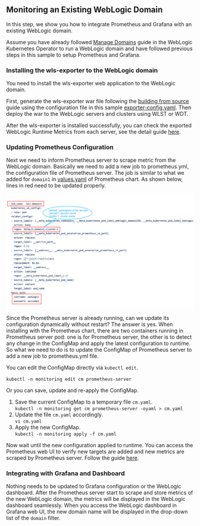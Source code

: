 ## Monitoring an Existing WebLogic Domain
In this step, we show you how to integrate Prometheus and Grafana with an existing WebLogic domain.

Assume you have already followed [Manage Domains](https://oracle.github.io/weblogic-kubernetes-operator/userguide/managing-domains/) guide in the WebLogic Kubernetes Operator to run a WebLogic domain and have followed previous steps in this sample to setup Prometheus and Grafana.

### Installing the wls-exporter to the WebLogic domain
You need to install the wls-exporter web application to the WebLogic domain.

First, generate the wls-exporter war file following the [building from source](https://github.com/oracle/weblogic-monitoring-exporter#building-from-source) guide using the configuration file in this sample [exporter-config.yaml](../dashboard/exporter-config.yaml). Then deploy the war to the WebLogic servers and clusters using WLST or WDT.  

After the wls-exporter is installed successfully, you can check the exported WebLogic Runtime Metrics from each server, see the detail guide [here](04-wls-domain.md#check-the-weblogic-runtime-metrics).

### Updating Prometheus Configuration
Next we need to inform Prometheus server to scrape metric from the WebLogic domain. Basically we need to add a new job to prometheus.yml, the configuration file of Prometheus server. The job is similar to what we added for `domain1` in [values.yaml](../prometheus/values.yaml#L59) of Prometheus chart. As shown below, lines in red need to be updated properly.

![job](images/prometheus-job.png)

Since the Prometheus server is already running, can we update its configuration dynamically without restart? The answer is yes. When installing with the Prometheus chart, there are two containers running in Prometheus server pod: one is for Prometheus server, the other is to detect any change in the ConfigMap and apply the latest configuration to runtime. So what we need to do is to update the ConfigMap of Prometheus server to add a new job to prometheus.yml file. 

You can edit the ConfigMap directly via `kubectl edit`.
```
kubectl -n monitoring edit cm prometheus-server
```
Or you can save, update and re-apply the ConfigMap.
1. Save the current ConfigMap to a temporary file `cm.yaml`.  
   `kubectl -n monitoring get cm prometheus-server -oyaml > cm.yaml`
1. Update the file `cm.yaml` accordingly.  
   `vi cm.yaml`
1. Apply the new ConfigMap.  
   `kubectl -n monitoring apply -f cm.yaml`

Now wait until the new configuration applied to runtime. You can access the Prometheus web UI to verify new targets are added and new metrics are scraped by Prometheus server. Follow the guide [here](05-prometheus.md#access-the-prometheus-web-ui).

### Integrating with Grafana and Dashboard
Nothing needs to be updated to Grafana configuration or the WebLogic dashboard. After the Prometheus server start to scrape and store metrics of the new WebLogic domain, the metrics will be displayed in the WebLogic dashboard seamlessly. When you access the WebLogic dashboard in Grafana web UI, the new domain name will be displayed in the drop-down list of the `domain` filter.


